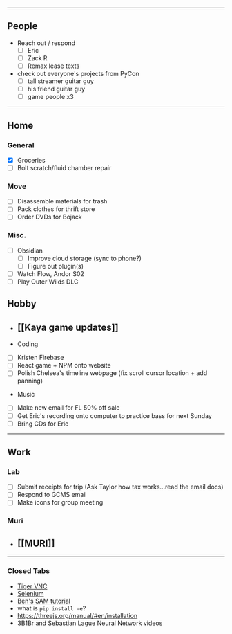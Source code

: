  ---
## People
 - Reach out / respond
	 - [ ] Eric
	 - [ ] Zack R
	 - [ ] Remax lease texts
 - check out everyone's projects from PyCon
	 - [ ] tall streamer guitar guy
	 - [ ] his friend guitar guy
	 - [ ] game people x3
---
## Home

### General
 - [x] Groceries
 - [ ] Bolt scratch/fluid chamber repair
### Move

 - [ ] Disassemble materials for trash
 - [ ] Pack clothes for thrift store
 - [ ] Order DVDs for Bojack

### Misc.
 - [ ] Obsidian
	 - [ ] Improve cloud storage (sync to phone?)
	 - [ ] Figure out plugin(s)
 - [ ] Watch Flow, Andor S02
 - [ ] Play Outer Wilds DLC

## Hobby
 - ## [[Kaya game updates]]
- Coding
 - [ ] Kristen Firebase
 - [ ] React game + NPM onto website
 - [ ] Polish Chelsea's timeline webpage (fix scroll cursor location + add panning)
- Music
- [ ] Make new email for FL 50% off sale
- [ ] Get Eric's recording onto computer to practice bass for next Sunday
- [ ] Bring CDs for Eric

---
## Work
### Lab
- [ ] Submit receipts for trip (Ask Taylor how tax works...read the email docs)
- [ ] Respond to GCMS email
- [ ] Make icons for group meeting
### Muri
- ## [[MURI]]

---
### Closed Tabs
- [Tiger VNC](https://tigervnc.org/)
- [Selenium](https://pypi.org/project/selenium/)
- [Ben's SAM tutorial](https://colab.research.google.com/github/roboflow-ai/notebooks/blob/main/notebooks/how-to-segment-anything-with-sam.ipynb#scrollTo=RHw4yH8XRCo9)
- what is `pip install -e`?
- https://threejs.org/manual/#en/installation
- 3B1Br and Sebastian Lague Neural Network videos
